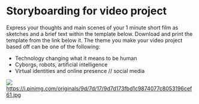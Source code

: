 # Storyboarding for video project

Express your thoughts and main scenes of your 1 minute short film as sketches and a brief text within the template below.
Download and print the template from the link below it. The theme you make your video project based off can be one of the following:
* Technology changing what it means to be human
* Cyborgs, robots, artificial intelligence
* Virtual identities and online presence // social media

![](https://i.pinimg.com/originals/9d/7d/17/9d7d173fbd1c9874077c8053196cef61.jpg)
https://i.pinimg.com/originals/9d/7d/17/9d7d173fbd1c9874077c8053196cef61.jpg

